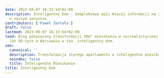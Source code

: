 ```yaml
---
date: 2023-09-07 16:33:54+02:00
description: Inteligentny Dom - kompleksowy opis Więcej informacji na smart home znajdziesz
  w naszym serwisie.
contributors: ['Paweł Żentała']
draft: false
lastmod: 2023-09-07 16:33:54+02:00
lead: Blog poświęcony transformacji 50m² mieszkania w socrealistycznej kamienicy z
  lat 50-tych w Warszawie w tzw. inteligentny dom.
seo:
  canonical: ''
  description: Transformacja starego apartamentu w inteligentne mieszkanie.
  noindex: false
  title: Inteligentne Mieszkanie
title: Inteligentny Dom
---
```


